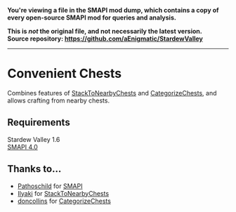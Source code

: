 **You're viewing a file in the SMAPI mod dump, which contains a copy of every open-source SMAPI mod
for queries and analysis.**

**This is _not_ the original file, and not necessarily the latest version.**  
**Source repository: https://github.com/aEnigmatic/StardewValley**

----

# Convenient Chests
Combines features of [StackToNearbyChests](https://www.nexusmods.com/stardewvalley/mods/1787) and [CategorizeChests](https://www.nexusmods.com/stardewvalley/mods/1300), and allows crafting from nearby chests.

## Requirements
Stardew Valley 1.6  
[SMAPI 4.0](https://smapi.io)

## Thanks to...
* [Pathoschild](https://github.com/Pathoschild) for [SMAPI](https://github.com/Pathoschild/SMAPI)
* [Ilyaki](https://github.com/Ilyaki) for [StackToNearbyChests](https://github.com/Ilyaki/StackToNearbyChests)
* [doncollins](https://github.com/doncollins) for [CategorizeChests](https://github.com/doncollins/StardewValleyMods)
